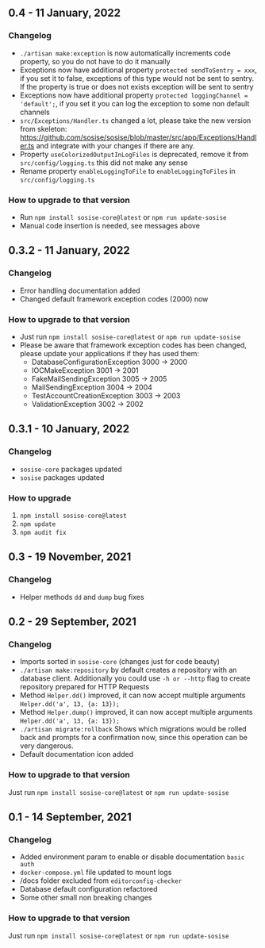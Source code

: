 ## 0.4 - 11 January, 2022
### Changelog
- `./artisan make:exception` is now automatically increments code property, so you do not have to do it manually
- Exceptions now have additional property `protected sendToSentry = xxx`, if you set it to false, exceptions of this type would not be sent to sentry.
  If the property is true or does not exists exception will be sent to sentry
- Exceptions now have additional property `protected loggingChannel = 'default';`, if you set it you can log the exception to some non default channels
- `src/Exceptions/Handler.ts` changed a lot, please take the new version from skeleton: https://github.com/sosise/sosise/blob/master/src/app/Exceptions/Handler.ts and integrate with your changes if there are any.
- Property `useColorizedOutputInLogFiles` is deprecated, remove it from `src/config/logging.ts` this did not make any sense
- Rename property `enableLoggingToFile` to `enableLoggingToFiles` in `src/config/logging.ts`

### How to upgrade to that version
- Run `npm install sosise-core@latest` or `npm run update-sosise`
- Manual code insertion is needed, see messages above

## 0.3.2 - 11 January, 2022
### Changelog
- Error handling documentation added
- Changed default framework exception codes (2000) now

### How to upgrade to that version
- Just run `npm install sosise-core@latest` or `npm run update-sosise`
- Please be aware that framework exception codes has been changed, please update your applications if they has used them:
    - DatabaseConfigurationException 3000 -> 2000
    - IOCMakeException 3001 -> 2001
    - FakeMailSendingException 3005 -> 2005
    - MailSendingException 3004 -> 2004
    - TestAccountCreationException 3003 -> 2003
    - ValidationException 3002 -> 2002


## 0.3.1 - 10 January, 2022
### Changelog
- `sosise-core` packages updated
- `sosise` packages updated

### How to upgrade
1. `npm install sosise-core@latest`
2. `npm update`
3. `npm audit fix`

## 0.3 - 19 November, 2021
### Changelog
- Helper methods `dd` and `dump` bug fixes

## 0.2 - 29 September, 2021
### Changelog
- Imports sorted in `sosise-core` (changes just for code beauty)
- `./artisan make:repository` by default creates a repository with an database client. Additionally you could use `-h or --http` flag to create repository prepared for HTTP Requests
- Method `Helper.dd()` improved, it can now accept multiple arguments `Helper.dd('a', 13, {a: 13});`
- Method `Helper.dump()` improved, it can now accept multiple arguments `Helper.dd('a', 13, {a: 13});`
- `./artisan migrate:rollback` Shows which migrations would be rolled back and prompts for a confirmation now, since this operation can be very dangerous.
- Default documentation icon added

### How to upgrade to that version
Just run `npm install sosise-core@latest` or `npm run update-sosise`

## 0.1 - 14 September, 2021
### Changelog
- Added environment param to enable or disable documentation `basic auth`
- `docker-compose.yml` file updated to mount logs
- /docs folder excluded from `editorconfig-checker`
- Database default configuration refactored
- Some other small non breaking changes

### How to upgrade to that version
Just run `npm install sosise-core@latest` or `npm run update-sosise`